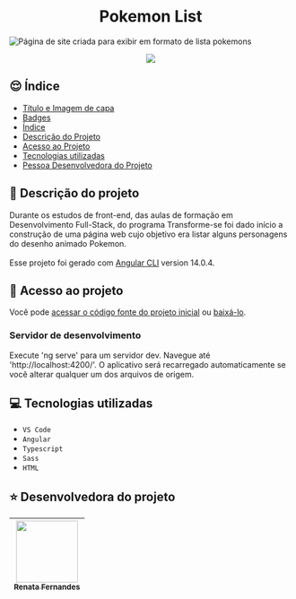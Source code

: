 <h1 align="center"> Pokemon List </h1>

![Página de site criada para exibir em formato de lista pokemons](https://user-images.githubusercontent.com/102121775/178087313-a2fe902c-0c03-4fb6-98a1-f2842e982ef8.png)
<br>

<p align="center">
<img src="https://img.shields.io/badge/Status%20do%20projeto-Em%20desenvolvimento-yellow"/>
</p>



## :relieved: Índice 

* [Título e Imagem de capa](#Título-e-Imagem-de-capa)
* [Badges](#badges)
* [Índice](#índice)
* [Descrição do Projeto](#descrição-do-projeto)
* [Acesso ao Projeto](#acesso-ao-projeto)
* [Tecnologias utilizadas](#tecnologias-utilizadas)
* [Pessoa Desenvolvedora do Projeto](#pessoa-desenvolvedora)


## :page_with_curl: Descrição do projeto
Durante os estudos de front-end, das aulas de formação em Desenvolvimento Full-Stack, do programa Transforme-se foi dado início a construção de uma página web cujo objetivo era listar alguns personagens do desenho animado Pokemon.
<br><br>
Esse projeto foi gerado com [Angular CLI](https://github.com/angular/angular-cli) version 14.0.4.


## 📁 Acesso ao projeto

Você pode [acessar o código fonte do projeto inicial](https://github.com/Renata-Fernandes/Angular-TS-Sass) ou [baixá-lo](https://github.com/Renata-Fernandes/Front-end-Pokemon-List.git).
<br>

<h3>Servidor de desenvolvimento</h3>

Execute 'ng serve' para um servidor dev. Navegue até 'http://localhost:4200/'. O aplicativo será recarregado automaticamente se você alterar qualquer um dos arquivos de origem.

## :computer: Tecnologias utilizadas

- ``VS Code``
- ``Angular``
- ``Typescript``
- ``Sass``
- ``HTML``

## :star: Desenvolvedora do projeto

[<img src="https://avatars.githubusercontent.com/u/102121775?v=4" width=110> <br> <sub>Renata Fernandes</sub>](https://github.com/Renata-Fernandes) |
| :---: |  

